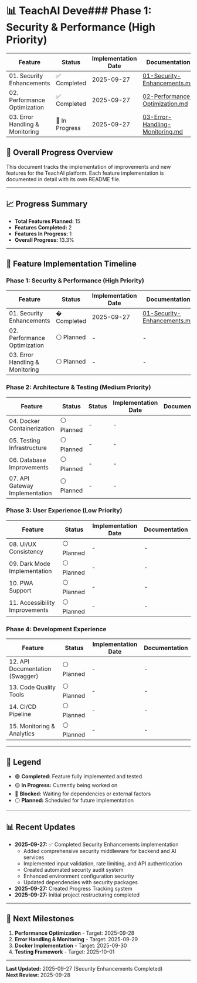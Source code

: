 # 📊 TeachAI Deve### **Phase 1: Security & Performance (High Priority)**
| Feature | Status | Implementation Date | Documentation |
|---------|--------|-------------------|---------------|
| 01. Security Enhancements | ✅ Completed | 2025-09-27 | [01-Security-Enhancements.md](./01-Security-Enhancements.md) |
| 02. Performance Optimization | ✅ Completed | 2025-09-27 | [02-Performance-Optimization.md](./02-Performance-Optimization.md) |
| 03. Error Handling & Monitoring | 🔄 In Progress | 2025-09-27 | [03-Error-Handling-Monitoring.md](./03-Error-Handling-Monitoring.md) |t Progress Tracking

## 🎯 **Overall Progress Overview**
This document tracks the implementation of improvements and new features for the TeachAI platform. Each feature implementation is documented in detail with its own README file.

---

## 📈 **Progress Summary**
- **Total Features Planned:** 15
- **Features Completed:** 2
- **Features In Progress:** 1
- **Overall Progress:** 13.3%

---

## 🔄 **Feature Implementation Timeline**

### **Phase 1: Security & Performance (High Priority)**
| Feature | Status | Implementation Date | Documentation |
|---------|--------|-------------------|---------------|
| 01. Security Enhancements | � Completed | 2025-09-27 | [01-Security-Enhancements.md](./01-Security-Enhancements.md) |
| 02. Performance Optimization | ⚪ Planned | - | - |
| 03. Error Handling & Monitoring | ⚪ Planned | - | - |

### **Phase 2: Architecture & Testing (Medium Priority)**
| Feature | Status | Status | Implementation Date | Documentation |
|---------|--------|--------|-------------------|---------------|
| 04. Docker Containerization | ⚪ Planned | - | - |
| 05. Testing Infrastructure | ⚪ Planned | - | - |
| 06. Database Improvements | ⚪ Planned | - | - |
| 07. API Gateway Implementation | ⚪ Planned | - | - |

### **Phase 3: User Experience (Low Priority)**
| Feature | Status | Implementation Date | Documentation |
|---------|--------|-------------------|---------------|
| 08. UI/UX Consistency | ⚪ Planned | - | - |
| 09. Dark Mode Implementation | ⚪ Planned | - | - |
| 10. PWA Support | ⚪ Planned | - | - |
| 11. Accessibility Improvements | ⚪ Planned | - | - |

### **Phase 4: Development Experience**
| Feature | Status | Implementation Date | Documentation |
|---------|--------|-------------------|---------------|
| 12. API Documentation (Swagger) | ⚪ Planned | - | - |
| 13. Code Quality Tools | ⚪ Planned | - | - |
| 14. CI/CD Pipeline | ⚪ Planned | - | - |
| 15. Monitoring & Analytics | ⚪ Planned | - | - |

---

## 📝 **Legend**
- 🟢 **Completed:** Feature fully implemented and tested
- 🟡 **In Progress:** Currently being worked on
- 🔴 **Blocked:** Waiting for dependencies or external factors
- ⚪ **Planned:** Scheduled for future implementation

---

## 📊 **Recent Updates**
- **2025-09-27:** ✅ Completed Security Enhancements implementation
  - Added comprehensive security middleware for backend and AI services
  - Implemented input validation, rate limiting, and API authentication
  - Created automated security audit system
  - Enhanced environment configuration security
  - Updated dependencies with security packages
- **2025-09-27:** Created Progress Tracking system
- **2025-09-27:** Initial project restructuring completed

---

## 🎯 **Next Milestones**
1. **Performance Optimization** - Target: 2025-09-28
2. **Error Handling & Monitoring** - Target: 2025-09-29  
3. **Docker Implementation** - Target: 2025-09-30
4. **Testing Framework** - Target: 2025-10-01

---

**Last Updated:** 2025-09-27 (Security Enhancements Completed)  
**Next Review:** 2025-09-28